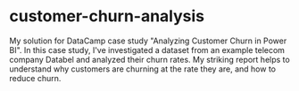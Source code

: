 # customer-churn-analysis
My solution for DataCamp case study "Analyzing Customer Churn in Power BI".
In this case study, I've investigated a dataset from an example telecom company Databel and analyzed their churn rates. My striking report helps to understand why customers are churning at the rate they are, and how to reduce churn.
